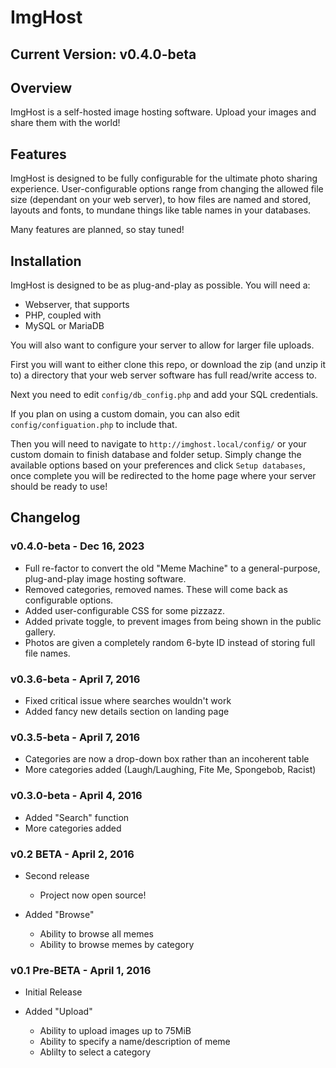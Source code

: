 # ImgHost

## Current Version: v0.4.0-beta

## Overview

ImgHost is a self-hosted image hosting software. Upload your images and share them with the world!

## Features

ImgHost is designed to be fully configurable for the ultimate photo sharing experience. User-configurable options range from changing the allowed file size (dependant on your web server), to how files are named and stored, layouts and fonts, to mundane things like table names in your databases.

Many features are planned, so stay tuned!

## Installation

ImgHost is designed to be as plug-and-play as possible. You will need a:

- Webserver, that supports
- PHP, coupled with
- MySQL or MariaDB

You will also want to configure your server to allow for larger file uploads.

First you will want to either clone this repo, or download the zip (and unzip it to) a directory that your web server software has full read/write access to. 

Next you need to edit `config/db_config.php` and add your SQL credentials.

If you plan on using a custom domain, you can also edit `config/configuation.php` to include that.

Then you will need to navigate to `http://imghost.local/config/` or your custom domain to finish database and folder setup. Simply change the available options based on your preferences and click `Setup databases`, once complete you will be redirected to the home page where your server should be ready to use!


## Changelog

### v0.4.0-beta - Dec 16, 2023

- Full re-factor to convert the old "Meme Machine" to a general-purpose, plug-and-play image hosting software.
- Removed categories, removed names. These will come back as configurable options.
- Added user-configurable CSS for some pizzazz.
- Added private toggle, to prevent images from being shown in the public gallery.
- Photos are given a completely random 6-byte ID instead of storing full file names.

### v0.3.6-beta - April 7, 2016

- Fixed critical issue where searches wouldn't work
- Added fancy new details section on landing page

### v0.3.5-beta - April 7, 2016

- Categories are now a drop-down box rather than an incoherent table
- More categories added (Laugh/Laughing, Fite Me, Spongebob, Racist)

### v0.3.0-beta - April 4, 2016

- Added "Search" function
- More categories added

### v0.2 BETA - April 2, 2016

- Second release
  - Project now open source!
	
- Added "Browse"
  - Ability to browse all memes
  - Ability to browse memes by category

### v0.1 Pre-BETA - April 1, 2016

- Initial Release
    
- Added "Upload"
  - Ability to upload images up to 75MiB
  - Ability to specify a name/description of meme
  - Ablilty to select a category
